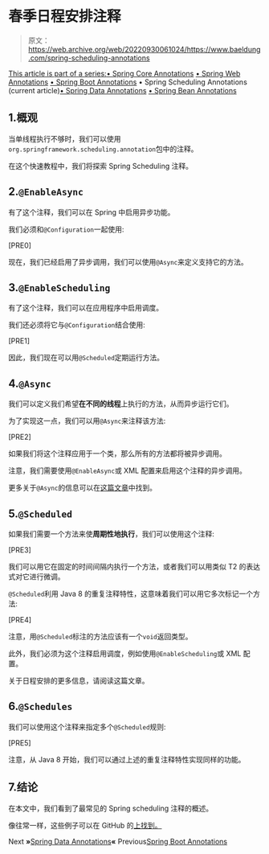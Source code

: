 # 春季日程安排注释

> 原文：<https://web.archive.org/web/20220930061024/https://www.baeldung.com/spring-scheduling-annotations>

[This article is part of a series:](javascript:void(0);)[• Spring Core Annotations](/web/20220525012031/https://www.baeldung.com/spring-core-annotations)
[• Spring Web Annotations](/web/20220525012031/https://www.baeldung.com/spring-mvc-annotations)
[• Spring Boot Annotations](/web/20220525012031/https://www.baeldung.com/spring-boot-annotations)
• Spring Scheduling Annotations (current article)[• Spring Data Annotations](/web/20220525012031/https://www.baeldung.com/spring-data-annotations)
[• Spring Bean Annotations](/web/20220525012031/https://www.baeldung.com/spring-bean-annotations)

## 1.概观

当单线程执行不够时，我们可以使用`org.springframework.scheduling.annotation`包中的注释。

在这个快速教程中，我们将探索 Spring Scheduling 注释。

## 2.`@EnableAsync`

有了这个注释，我们可以在 Spring 中启用异步功能。

我们必须和`@Configuration`一起使用:

[PRE0]

现在，我们已经启用了异步调用，我们可以使用`@Async`来定义支持它的方法。

## 3.`@EnableScheduling`

有了这个注释，我们可以在应用程序中启用调度。

我们还必须将它与`@Configuration`结合使用:

[PRE1]

因此，我们现在可以用`@Scheduled`定期运行方法。

## 4.`@Async`

我们可以定义我们希望**在不同的线程**上执行的方法，从而异步运行它们。

为了实现这一点，我们可以用`@Async`来注释该方法:

[PRE2]

如果我们将这个注释应用于一个类，那么所有的方法都将被异步调用。

注意，我们需要使用`@EnableAsync`或 XML 配置来启用这个注释的异步调用。

更多关于`@Async`的信息可以在[这篇文章](/web/20220525012031/https://www.baeldung.com/spring-async)中找到。

## 5.`@Scheduled`

如果我们需要一个方法来使**周期性地执行**，我们可以使用这个注释:

[PRE3]

我们可以用它在固定的时间间隔内执行一个方法，或者我们可以用类似 T2 的表达式对它进行微调。

`@Scheduled`利用 Java 8 的重复注释特性，这意味着我们可以用它多次标记一个方法:

[PRE4]

注意，用`@Scheduled`标注的方法应该有一个`void`返回类型。

此外，我们必须为这个注释启用调度，例如使用`@EnableScheduling`或 XML 配置。

关于日程安排的更多信息，请阅读这篇文章。

## 6.`@Schedules`

我们可以使用这个注释来指定多个`@Scheduled`规则:

[PRE5]

注意，从 Java 8 开始，我们可以通过上述的重复注释特性实现同样的功能。

## 7.结论

在本文中，我们看到了最常见的 Spring scheduling 注释的概述。

像往常一样，这些例子可以在 GitHub 的[上找到。](https://web.archive.org/web/20220525012031/https://github.com/eugenp/tutorials/tree/master/spring-boot-modules/spring-boot-annotations)

Next **»**[Spring Data Annotations](/web/20220525012031/https://www.baeldung.com/spring-data-annotations)**«** Previous[Spring Boot Annotations](/web/20220525012031/https://www.baeldung.com/spring-boot-annotations)